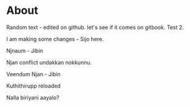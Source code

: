# About

Random text - edited on github. let's see if it comes on gitbook. Test 2.

I am making some changes - Sijo here. 

Njnaum - Jibin

Njan conflict undakkan nokkunnu.

Veendum Njan - Jibin 


Kuthithirupp reloaded

Nalla biriyani aayalo? 
